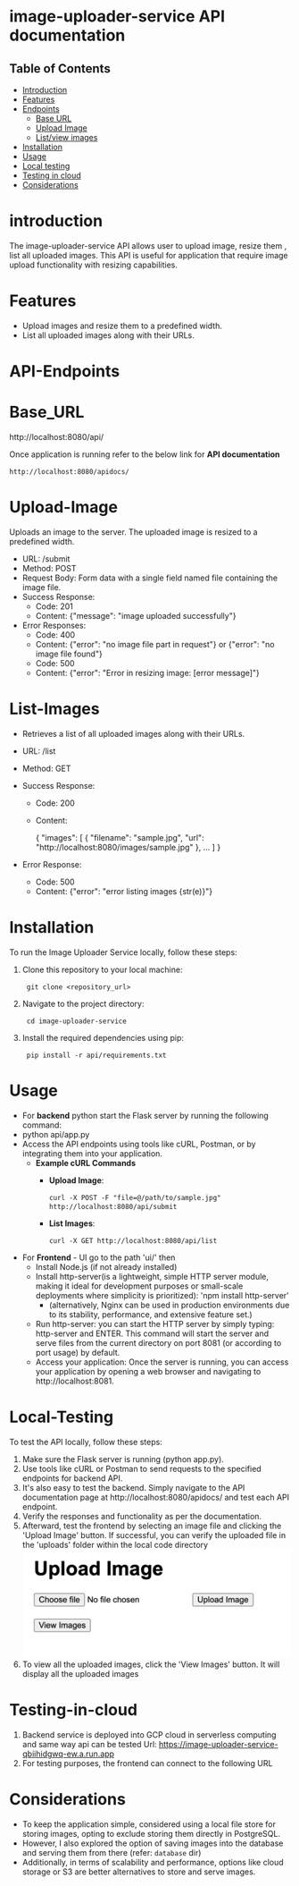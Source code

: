 # image-uploader-service API documentation

## Table of Contents
- [Introduction](#introduction)
- [Features](#Features)
- [Endpoints](#API-Endpoints)
  - [Base URL](#Base_URL)
  - [Upload Image](#Upload-Image)
  - [List/view images](#List-Images)
- [Installation](#Installation)
- [Usage](#Usage)
- [Local testing](#Local-Testing)
- [Testing in cloud](#Testing-in-cloud)
- [Considerations](#Considerations)

# introduction
The image-uploader-service API allows user to upload image, resize them , list all uploaded images.
This API is useful for application that require image upload functionality with resizing capabilities.

# Features
- Upload images and resize them to a predefined width.
- List all uploaded images along with their URLs.


# API-Endpoints

# Base_URL

http://localhost:8080/api/

Once application is running refer to the below link for **API documentation**
    
    http://localhost:8080/apidocs/
# Upload-Image
Uploads an image to the server. The uploaded image is resized to a predefined width.

* URL: /submit
* Method: POST
* Request Body: Form data with a single field named file containing the image file.
* Success Response:
  *  Code: 201
  *  Content: {"message": "image uploaded successfully"}
* Error Responses:
  *  Code: 400
  *  Content: {"error": "no image file part in request"} or {"error": "no image file found"}
  *  Code: 500
  *  Content: {"error": "Error in resizing image: [error message]"}
# List-Images
- Retrieves a list of all uploaded images along with their URLs.

* URL: /list
* Method: GET
* Success Response:
  * Code: 200
  * Content:
  

    {
      "images": [
          {
              "filename": "sample.jpg",
              "url": "http://localhost:8080/images/sample.jpg"
          },
          ...
           ]
           }

* Error Response:
  * Code: 500
  * Content: {"error": "error listing images {str(e)}"}

# Installation
To run the Image Uploader Service locally, follow these steps:

1. Clone this repository to your local machine:
     

        git clone <repository_url>

2. Navigate to the project directory:

        cd image-uploader-service


3. Install the required dependencies using pip:

        pip install -r api/requirements.txt


# Usage
* For **backend** python start the Flask server by running the following command:
* python api/app.py
* Access the API endpoints using tools like cURL, Postman, or by integrating them into your application.
  * **Example cURL Commands**
    *  **Upload Image**: 
  
           curl -X POST -F "file=@/path/to/sample.jpg" http://localhost:8080/api/submit
    *  **List Images**:  
          
           curl -X GET http://localhost:8080/api/list

* For **Frontend** - UI go to the path 'ui/' then
  - Install Node.js (if not already installed)
  - Install http-server(is a lightweight, simple HTTP server module, making it ideal for development purposes or small-scale deployments where simplicity is prioritized): 
    'npm install http-server'
    * (alternatively, Nginx can be used in production environments due to its stability, performance, and extensive feature set.)
  - Run http-server: you can start the HTTP server by simply typing: http-server and ENTER.
    This command will start the server and serve files from the current directory on port 8081 (or according to port usage) by default.
  - Access your application: Once the server is running, you can access your application by opening a web browser and navigating to http://localhost:8081.

# Local-Testing
To test the API locally, follow these steps:

1. Make sure the Flask server is running (python app.py).
2. Use tools like cURL or Postman to send requests to the specified endpoints for backend API.
3. It's also easy to test the backend. Simply navigate to the API documentation page at http://localhost:8080/apidocs/ and test each API endpoint.
4. Verify the responses and functionality as per the documentation.
5. Afterward, test the frontend by selecting an image file and clicking the 'Upload Image' button. If successful, you can verify the uploaded file in the 'uploads' folder within the local code directory
   ![Frontend UI Page](uploads/UI_Page.jpg)
6. To view all the uploaded images, click the 'View Images' button. It will display all the uploaded images

# Testing-in-cloud

1. Backend service is deployed into GCP cloud in serverless computing and same way api can be tested
   Url: https://image-uploader-service-qbiihidgwq-ew.a.run.app
2. For testing purposes, the frontend can connect to the following URL

# Considerations
- To keep the application simple, considered using a local file store for storing images, opting to exclude storing them directly in PostgreSQL. 
- However, I also explored the option of saving images into the database and serving them from there (refer: `database` dir)
- Additionally, in terms of scalability and performance, options like cloud storage or S3 are better alternatives to store and serve images.
